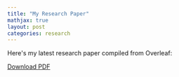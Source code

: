 ```yaml
---
title: "My Research Paper"
mathjax: true
layout: post
categories: research
---
```


Here's my latest research paper compiled from Overleaf:

[Download PDF](/assets/pdfs/TBE.pdf)
